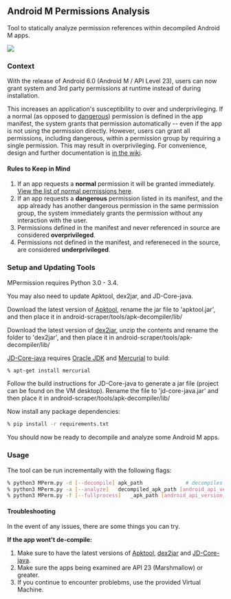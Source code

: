 ## Android M Permissions Analysis
Tool to statically analyze permission references within decompiled Android M apps.

![](https://user-images.githubusercontent.com/1757773/67035085-50811e80-f0ef-11e9-9a60-b28abcb3615c.png)

### Context
With the release of Android 6.0 (Android M / API Level 23), users can now grant system and 3rd party permissions at runtime instead of during installation.

This increases an application's susceptibility to over and underprivileging. If a normal (as opposed to [dangerous][1]) permission is defined in the app manifest, the system grants that permission automatically -- even if the app is not using the permission directly. However, users can grant all permissions, including dangerous, within a permission group by requiring a single permission. This may result in overprivileging. For convenience, design and further documentation is [in the wiki][5].

#### Rules to Keep in Mind
1. If an app requests a **normal** permission it will be granted immediately. [View the list of normal permissions here](http://developer.android.com/guide/topics/security/normal-permissions.html).
2. If an app requests a **dangerous** permission listed in its manifest, and the app already has another dangerous permission in the same permission group, the system immediately grants the permission without any interaction with the user.
3. Permissions defined in the manifest and never referenced in source are considered **overprivileged**.
4. Permissions not defined in the manifest, and refereneced in the source, are considered **underprivileged**. 

### Setup and Updating Tools
MPermission requires Python 3.0 - 3.4. 

You may also need to update Apktool, dex2jar, and JD-Core-java.

Download the latest version of [Apktool][6], rename the jar file to 'apktool.jar', and then place it in android-scraper/tools/apk-decompiler/lib/

Download the latest version of [dex2jar][7], unzip the contents and rename the folder to 'dex2jar', and then place it in android-scraper/tools/apk-decompiler/lib/

[JD-Core-java][8] requires [Oracle JDK][9] and [Mercurial][10] to build:
```bash
% apt-get install mercurial
```
Follow the build instructions for JD-Core-java to generate a jar file (project can be found on the VM desktop). Rename the file to 'jd-core-java.jar' and then place it in android-scraper/tools/apk-decompiler/lib/
 

Now install any package dependencies:  
```bash
% pip install -r requirements.txt
```

You should now be ready to decompile and analyze some Android M apps.

### Usage  

The tool can be run incrementally with the following flags:


```bash
% python3 MPerm.py -d [--decompile] apk_path              # decompiles APK and moves it to sample_apk/ - This could take a few minutes depending on the size of the APK
% python3 MPerm.py -a [--analyze]   decompiled_apk_path [android_api_version_number_targeted]   # analyze and prints source report / analysis report against the specified API level number
% python3 MPerm.py -f [--fullprocess]   _apk_path [android_api_version_number_targeted]   # decompiles APK, analyzes against the specified API level number and prints source report / analysis report, then deletes the decompiled source folder
```


#### Troubleshooting
In the event of any issues, there are some things you can try.

**If the app wont't de-compile:** 	

1. Make sure to have the latest versions of [Apktool][6], [dex2jar][7] and [JD-Core-java][8]. 
2. Make sure the apps being examined are API 23 (Marshmallow) or greater.
3. If you continue to encounter problebms, use the provided Virtual Machine.



[1]: http://developer.android.com/guide/topics/security/permissions.html#normal-dangerous
[2]: https://www.wikiwand.com/en/Android_application_package
[3]: https://git-scm.com/book/en/v2/Git-Tools-Submodules
[4]: https://github.com/kocsenc/android-scraper/tree/master/tools/apk-decompiler/
[5]: https://github.com/dan7800/MPermission/wiki
[6]: http://ibotpeaches.github.io/Apktool/
[7]: https://sourceforge.net/projects/dex2jar/files/
[8]: https://github.com/nviennot/jd-core-java
[9]: http://www.oracle.com/technetwork/pt/java/javase/downloads/index.html
[10]: https://www.mercurial-scm.org/
